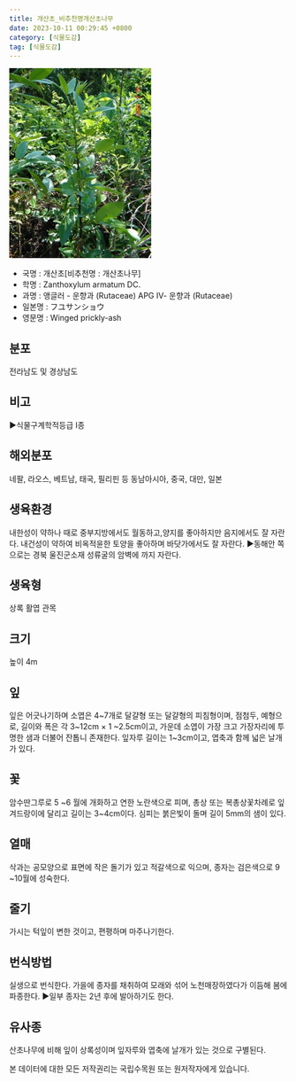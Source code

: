 ```yaml
---
title: 개산초_비추천명개산초나무
date: 2023-10-11 00:29:45 +0800
category: [식물도감]
tag: [식물도감]
---
```




![개산초[비추천명 : 개산초나무]](/assets/img/fileUpload/plants/basic/Rutaceae/Zanthoxylum/12121/12121_9_th2.JPG)
- 국명 : 개산초[비추천명 : 개산초나무]
- 학명 : Zanthoxylum armatum DC.
- 과명 : 앵글러 - 운향과 (Rutaceae) APG Ⅳ- 운향과 (Rutaceae)
- 일본명 : フユサンショウ
- 영문명 : Winged prickly-ash


## 분포
전라남도 및 경상남도
## 비고
▶식물구계학적등급 I종
## 해외분포
네팔, 라오스, 베트남, 태국, 필리핀 등 동남아시아, 중국, 대만, 일본
## 생육환경
내한성이 약하나 때로 중부지방에서도 월동하고,양지를 좋아하지만 음지에서도 잘 자란다. 내건성이 약하여 비옥적윤한 토양을 좋아하며 바닷가에서도 잘 자란다.
▶동해안 쪽으로는 경북 울진군소재 성류굴의 암벽에 까지 자란다.
## 생육형
상록 활엽 관목
## 크기
높이 4m
## 잎
잎은 어긋나기하며 소엽은 4~7개로 달걀형 또는 달걀형의 피침형이며, 점첨두, 예형으로, 길이와 폭은 각 3~12cm × 1 ~2.5cm이고, 가운데 소엽이 가장 크고 가장자리에 투명한 샘과 더불어 잔톱니 존재한다. 잎자루 길이는 1~3cm이고, 엽축과 함께 넓은 날개가 있다.
## 꽃
암수딴그루로 5 ~6 월에 개화하고 연한 노란색으로 피며, 총상 또는 복총상꽃차례로 잎겨드랑이에 달리고 길이는 3~4cm이다. 심피는 붉은빛이 돌며 길이 5mm의 샘이 있다.
## 열매
삭과는 공모양으로 표면에 작은 돌기가 있고 적갈색으로 익으며, 종자는 검은색으로 9 ~10월에 성숙한다.
## 줄기
가시는 턱잎이 변한 것이고, 편평하며 마주나기한다.
## 번식방법
실생으로 번식한다. 가을에 종자를 채취하여 모래와 섞어 노천매장하였다가 이듬해 봄에 파종한다.
▶일부 종자는 2년 후에 발아하기도 한다.
## 유사종
산초나무에 비해 잎이 상록성이며 잎자루와 엽축에 날개가 있는 것으로 구별된다. 






본 데이터에 대한 모든 저작권리는 국립수목원 또는 원저작자에게 있습니다.
